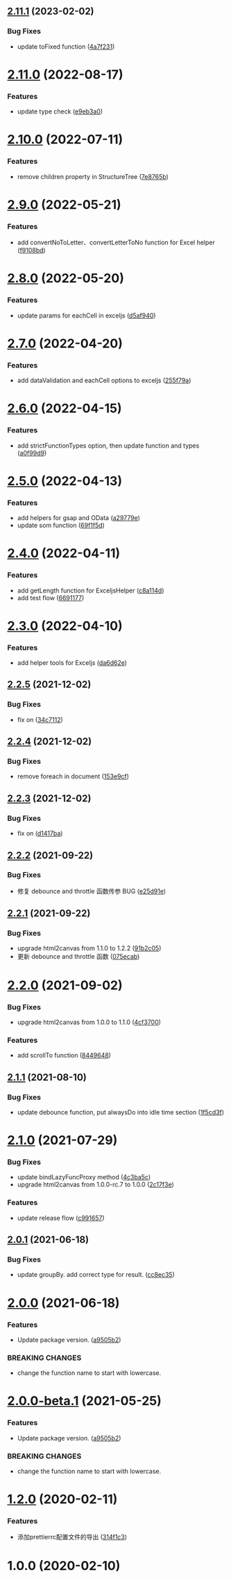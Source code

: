## [2.11.1](https://github.com/fatesigner/utils/compare/v2.11.0...v2.11.1) (2023-02-02)


### Bug Fixes

* update toFixed function ([4a7f231](https://github.com/fatesigner/utils/commit/4a7f231315a9f33cd8348f9105b62234d436517a))

# [2.11.0](https://github.com/fatesigner/utils/compare/v2.10.0...v2.11.0) (2022-08-17)


### Features

* update type check ([e9eb3a0](https://github.com/fatesigner/utils/commit/e9eb3a0a4ea8ef2745fd4ecad250c7c7b705c8c1))

# [2.10.0](https://github.com/fatesigner/utils/compare/v2.9.0...v2.10.0) (2022-07-11)


### Features

* remove children property in StructureTree ([7e8765b](https://github.com/fatesigner/utils/commit/7e8765b49a8ed11a5a681a5051534bf8d30a1bdb))

# [2.9.0](https://github.com/fatesigner/utils/compare/v2.8.0...v2.9.0) (2022-05-21)


### Features

* add convertNoToLetter、convertLetterToNo function for Excel helper ([f9108bd](https://github.com/fatesigner/utils/commit/f9108bd1ffccb67c3506c663e1e51681f94365f6))

# [2.8.0](https://github.com/fatesigner/utils/compare/v2.7.0...v2.8.0) (2022-05-20)


### Features

* update params for eachCell in exceljs ([d5af940](https://github.com/fatesigner/utils/commit/d5af940fcd45560aa6c761b62feff5b188f0fb33))

# [2.7.0](https://github.com/fatesigner/utils/compare/v2.6.0...v2.7.0) (2022-04-20)


### Features

* add dataValidation and eachCell options to exceljs ([255f79a](https://github.com/fatesigner/utils/commit/255f79aeae0f0dc72906c03d7dd0c934127f61b2))

# [2.6.0](https://github.com/fatesigner/utils/compare/v2.5.0...v2.6.0) (2022-04-15)


### Features

* add strictFunctionTypes option, then update function and types ([a0f99d9](https://github.com/fatesigner/utils/commit/a0f99d96315de1e81f62a22df2acbecc8c05262d))

# [2.5.0](https://github.com/fatesigner/utils/compare/v2.4.0...v2.5.0) (2022-04-13)


### Features

* add helpers for gsap and OData ([a29779e](https://github.com/fatesigner/utils/commit/a29779eb82856d68595090c78810143ac14aacca))
* update som function ([69f1f5d](https://github.com/fatesigner/utils/commit/69f1f5dc389865e062f55941ad2a072bced17ead))

# [2.4.0](https://github.com/fatesigner/utils/compare/v2.3.0...v2.4.0) (2022-04-11)


### Features

* add getLength function for ExceljsHelper ([c8a114d](https://github.com/fatesigner/utils/commit/c8a114d4d4adabbe32ca1a7ef2f53ef26211c9bb))
* add test flow ([6691177](https://github.com/fatesigner/utils/commit/6691177c09672b8ecfed73357974aa677f417d5f))

# [2.3.0](https://github.com/fatesigner/utils/compare/v2.2.5...v2.3.0) (2022-04-10)


### Features

* add helper tools for Exceljs ([da6d62e](https://github.com/fatesigner/utils/commit/da6d62e37f375997f41b4f8cc7488958303a9886))

## [2.2.5](https://github.com/fatesigner/utils/compare/v2.2.4...v2.2.5) (2021-12-02)


### Bug Fixes

* fix on ([34c7112](https://github.com/fatesigner/utils/commit/34c7112fe2c7fd72e1a512b7cdf605c0d4c0f033))

## [2.2.4](https://github.com/fatesigner/utils/compare/v2.2.3...v2.2.4) (2021-12-02)


### Bug Fixes

* remove foreach in document ([153e9cf](https://github.com/fatesigner/utils/commit/153e9cf3531b3149905fc057d126b4311f00e403))

## [2.2.3](https://github.com/fatesigner/utils/compare/v2.2.2...v2.2.3) (2021-12-02)


### Bug Fixes

* fix on ([d1417ba](https://github.com/fatesigner/utils/commit/d1417ba38195aa88cbcaf7013999e32d19636736))

## [2.2.2](https://github.com/fatesigner/utils/compare/v2.2.1...v2.2.2) (2021-09-22)


### Bug Fixes

* 修复 debounce and throttle 函数传参 BUG ([e25d91e](https://github.com/fatesigner/utils/commit/e25d91e466c3cab29cf2a65b7493ae6b82668adc))

## [2.2.1](https://github.com/fatesigner/utils/compare/v2.2.0...v2.2.1) (2021-09-22)


### Bug Fixes

* upgrade html2canvas from 1.1.0 to 1.2.2 ([91b2c05](https://github.com/fatesigner/utils/commit/91b2c0537d9f0c9c612569d4ab1a77d901a8fe6b))
* 更新 debounce and throttle 函数 ([075ecab](https://github.com/fatesigner/utils/commit/075ecab542069aaf4db850a438458887673167dc))

# [2.2.0](https://github.com/fatesigner/utils/compare/v2.1.1...v2.2.0) (2021-09-02)


### Bug Fixes

* upgrade html2canvas from 1.0.0 to 1.1.0 ([4cf3700](https://github.com/fatesigner/utils/commit/4cf370087c101fda7f27b19822d1bd5f57e79589))


### Features

* add scrollTo function ([8449648](https://github.com/fatesigner/utils/commit/844964806223ac4820c15e3501097b7a429f15a7))

## [2.1.1](https://github.com/fatesigner/utils/compare/v2.1.0...v2.1.1) (2021-08-10)


### Bug Fixes

* update debounce function, put alwaysDo into idle time section ([1f5cd3f](https://github.com/fatesigner/utils/commit/1f5cd3f245e63c4fa37e439abb9f9fbf464af4b2))

# [2.1.0](https://github.com/fatesigner/utils/compare/v2.0.1...v2.1.0) (2021-07-29)


### Bug Fixes

* update bindLazyFuncProxy method ([4c3ba5c](https://github.com/fatesigner/utils/commit/4c3ba5c3288df60289080013fab0601d90a9717f))
* upgrade html2canvas from 1.0.0-rc.7 to 1.0.0 ([2c17f3e](https://github.com/fatesigner/utils/commit/2c17f3ef106f6853b8ce101da87b378e3b741338))


### Features

* update release flow ([c991657](https://github.com/fatesigner/utils/commit/c9916572b830295d1c658b75965e7c6c9c9d01fc))

## [2.0.1](https://github.com/fatesigner/utils/compare/v2.0.0...v2.0.1) (2021-06-18)


### Bug Fixes

* update groupBy. add correct type for result. ([cc8ec35](https://github.com/fatesigner/utils/commit/cc8ec35416ae5b7a1b71d1e048df03547542a373))

# [2.0.0](https://github.com/fatesigner/utils/compare/v1.6.1...v2.0.0) (2021-06-18)


### Features

* Update package version. ([a9505b2](https://github.com/fatesigner/utils/commit/a9505b230a4482933f6c89e166802ab2a6d4d123))


### BREAKING CHANGES

* change the function name to start with lowercase.

# [2.0.0-beta.1](https://github.com/fatesigner/utils/compare/v1.6.1...v2.0.0-beta.1) (2021-05-25)


### Features

* Update package version. ([a9505b2](https://github.com/fatesigner/utils/commit/a9505b230a4482933f6c89e166802ab2a6d4d123))


### BREAKING CHANGES

* change the function name to start with lowercase.

# [1.2.0](https://github.com/fatesigner/eslint-config/compare/v1.1.0...v1.2.0) (2020-02-11)


### Features

* 添加prettierrc配置文件的导出 ([314f1c3](https://github.com/fatesigner/eslint-config/commit/314f1c3df029919b68fcbb58cd6250e4ba385598))

# 1.0.0 (2020-02-10)
